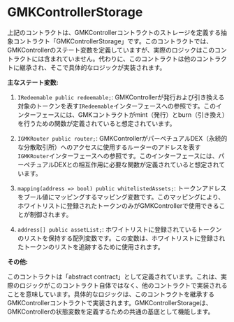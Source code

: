 # GMKControllerStorage

上記のコントラクトは、GMKControllerコントラクトのストレージを定義する抽象コントラクト「GMKControllerStorage」です。このコントラクトでは、GMKControllerのステート変数を定義していますが、実際のロジックはこのコントラクトには含まれていません。代わりに、このコントラクトは他のコントラクトに継承され、そこで具体的なロジックが実装されます。

**主なステート変数:**

1. `IRedeemable public redeemable;`: GMKControllerが発行および引き換える対象のトークンを表す`IRedeemable`インターフェースへの参照です。このインターフェースには、GMKコントラクトがmint（発行）とburn（引き換え）を行うための関数が定義されていると想定されています。

2. `IGMKRouter public router;`: GMKControllerがパーペチュアルDEX（永続的な分散取引所）へのアクセスに使用するルーターのアドレスを表す`IGMKRouter`インターフェースへの参照です。このインターフェースには、パーペチュアルDEXとの相互作用に必要な関数が定義されていると想定されています。

3. `mapping(address => bool) public whitelistedAssets;`: トークンアドレスをブール値にマッピングするマッピング変数です。このマッピングにより、ホワイトリストに登録されたトークンのみがGMKControllerで使用できることが制御されます。

4. `address[] public assetList;`: ホワイトリストに登録されているトークンのリストを保持する配列変数です。この変数は、ホワイトリストに登録されたトークンのリストを追跡するために使用されます。

**その他:**

このコントラクトは「abstract contract」として定義されています。これは、実際のロジックがこのコントラクト自体ではなく、他のコントラクトで実装されることを意味しています。具体的なロジックは、このコントラクトを継承するGMKControllerコントラクトで実装されます。GMKControllerStorageは、GMKControllerの状態変数を定義するための共通の基底として機能します。
